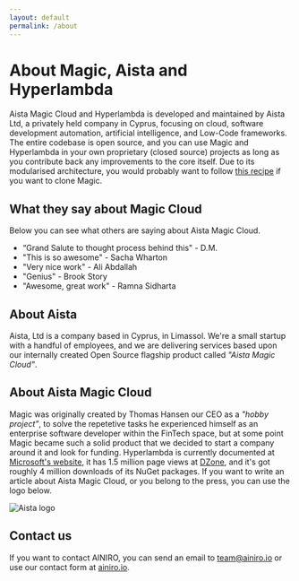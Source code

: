```yaml
---
layout: default
permalink: /about
---
```


# About Magic, Aista and Hyperlambda

Aista Magic Cloud and Hyperlambda is developed and maintained by Aista Ltd, a privately held company in Cyprus, focusing
on cloud, software development automation, artificial intelligence, and Low-Code frameworks. The entire codebase is
open source, and you can use Magic and Hyperlambda in your own proprietary (closed source) projects as long as you
contribute back any improvements to the core itself. Due to its modularised
architecture, you would probably want to follow [this recipe](/documentation/magic.clone/)
if you want to clone Magic.

## What they say about Magic Cloud

Below you can see what others are saying about Aista Magic Cloud.

* “Grand Salute to thought process behind this" - D.M.
* "This is so awesome" - Sacha Wharton
* "Very nice work" - Ali Abdallah
* "Genius" - Brook Story
* "Awesome, great work" - Ramna Sidharta

## About Aista

Aista, Ltd is a company based in Cyprus, in Limassol. We're a small startup with a handful
of employees, and we are delivering services based upon our internally created Open Source
flagship product called _"Aista Magic Cloud"_.

## About Aista Magic Cloud

Magic was originally created by Thomas Hansen our CEO as a _"hobby project"_, to solve
the repetetive tasks he experienced himself as an enterprise software developer within the
FinTech space, but at some point Magic became such a solid product that we decided to start a company
around it and look for funding. Hyperlambda is currently documented at [Microsoft's website](https://docs.microsoft.com/en-us/archive/msdn-magazine/2017/june/csharp-make-csharp-more-dynamic-with-hyperlambda), it has 1.5 million page views
at [DZone](https://dzone.com/users/3044876/mrgaia.html), and it's got roughly 4 million downloads of its NuGet packages.
If you want to write an article about Aista Magic Cloud, or you belong to the press, you can use the logo below.

![Aista logo](/assets/aista-logo.svg)

## Contact us

If you want to contact AINIRO, you can send an email to [team@ainiro.io](mailto:team@ainiro.io) or
use our contact form at [ainiro.io](https://ainiro.io).
